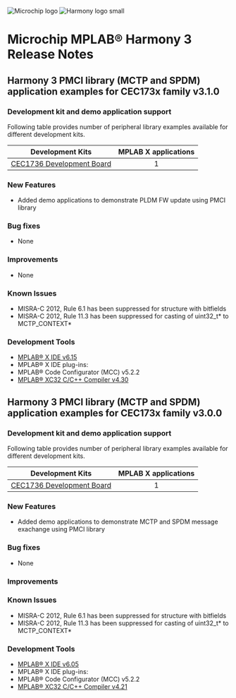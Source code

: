 ﻿![Microchip logo](https://raw.githubusercontent.com/wiki/Microchip-MPLAB-Harmony/Microchip-MPLAB-Harmony.github.io/images/microchip_logo.png)
![Harmony logo small](https://raw.githubusercontent.com/wiki/Microchip-MPLAB-Harmony/Microchip-MPLAB-Harmony.github.io/images/microchip_mplab_harmony_logo_small.png)

# Microchip MPLAB® Harmony 3 Release Notes

## Harmony 3 PMCI library (MCTP and SPDM) application examples for CEC173x family  v3.1.0

### Development kit and demo application support

Following table provides number of peripheral library examples available for different development kits.

| Development Kits  | MPLAB X applications |
|:-----------------:|:-------------------:|
| [CEC1736 Development Board](https://www.microchip.com/en-us/development-tool/EV19K07A) | 1 |

### New Features

  - Added demo applications to demonstrate PLDM FW update using PMCI library

### Bug fixes

  - None

### Improvements

  - None

### Known Issues

  - MISRA-C 2012, Rule 6.1 has been suppressed for structure with bitfields
  - MISRA-C 2012, Rule 11.3 has been suppressed for casting of uint32_t* to MCTP_CONTEXT*

### Development Tools

  - [MPLAB® X IDE v6.15](https://www.microchip.com/mplab/mplab-x-ide)
  - MPLAB® X IDE plug-ins:
  - MPLAB® Code Configurator (MCC) v5.2.2
  - [MPLAB® XC32 C/C++ Compiler v4.30](https://www.microchip.com/mplab/compilers)

## Harmony 3 PMCI library (MCTP and SPDM) application examples for CEC173x family  v3.0.0

### Development kit and demo application support

Following table provides number of peripheral library examples available for different development kits.

| Development Kits  | MPLAB X applications |
|:-----------------:|:-------------------:|
| [CEC1736 Development Board](https://www.microchip.com/en-us/development-tool/EV19K07A) | 1 |

### New Features

  - Added demo applications to demonstrate MCTP and SPDM message exachange using PMCI library

### Bug fixes

  - None

### Improvements

  

### Known Issues

  - MISRA-C 2012, Rule 6.1 has been suppressed for structure with bitfields
  - MISRA-C 2012, Rule 11.3 has been suppressed for casting of uint32_t* to MCTP_CONTEXT*

### Development Tools

  - [MPLAB® X IDE v6.05](https://www.microchip.com/mplab/mplab-x-ide)
  - MPLAB® X IDE plug-ins:
  - MPLAB® Code Configurator (MCC) v5.2.2
  - [MPLAB® XC32 C/C++ Compiler v4.21](https://www.microchip.com/mplab/compilers)
